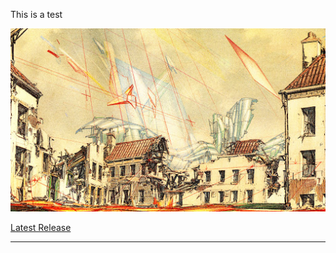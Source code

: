 This is a test

![Image](images/unnamed.jpg)

[Latest Release](https://github.com/teknic-dev/Doc-Test/releases/latest)





---
<!-- Pages Config* -->
<script src="https://ajax.googleapis.com/ajax/libs/jquery/1.6.4/jquery.min.js"></script>
<script type="text/javascript" charset="urtf-8">
  $(document).ready(function() {
    $('h1:first').hide();
  });
</script>
